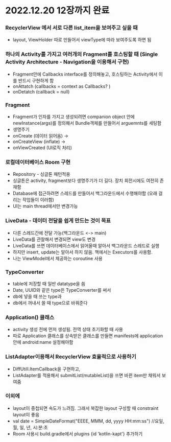# 2022.12.20 12장까지 완료
### RecyclerView 에서 서로 다른 list_item을 보여주고 싶을 때
- layout, ViewHolder 따로 만들어서 viewType에 따라 보여주도록 하면 됨 

### 하나의 Activity를 가지고 여러개의 Fragment를 호스팅할 때 (Single Activity Architecture - Navigation을 이용해서 구현)
- Fragment안에 Callbacks interface를 정의해놓고, 호스팅하는 Activity에서 이를 반드시 구현하게 함
- onAttatch (callbacks = context as Callbacks? )
- onDetatch (callback = null)

### Fragment
- Fragment가 인자를 가지고 생성되려면 companion object 안에 newInstance(args)를 정의해서 Bundle객체를 만들어서 arguemnts를 세팅함
- 생명주기
- onCreate (데이터 읽어옴) -> 
- onCreateView (inflate) -> 
- onViewCreated (UI로직 처리)

### 로컬데이터베이스 Room 구현
- Repository - 싱글톤 패턴적용
- 싱글톤은 activity, fragment보다 생명주기가 더 길다. 장치 회전시에도 여전히 존재함 
- Database에 접근하려면 스레드를 만들어서 백그라운드에서 수행해야함 (오래 걸리는 작업들이 이러함)
- UI는 main thread에서만 변경가능

### LiveData - 데이터 전달을 쉽게 만드는 것이 목표
- 다른 스레드간에 전달 가능(백그라운드 <-> main)
- LiveData를 관찰해서 변경되면 view도 변경
- LiveData를 쓰면 데이터베이스에서 읽어올때 알아서 백그라운드 스레드로 실행
- 하지만 insert, update는 알아서 하지 않음. 책에서는 Executors를 사용함. 
- 나는 ViewModel에서 제공하는 coroutine 사용

### TypeConverter
- table에 저장할 때 일반 datatype을 씀
- Date, UUID와 같은 type은 TypeConverter를 써서 
- db에 넣을 때 쓰는 type과 
- db에서 꺼내서 쓸 때 type으로 바꿔준다

### Application() 클래스
- activity 생성 전에 먼저 생성됨. 전역 상태 초기화할 때 사용
- 따로 Application 클래스를 상속받은 클래스를 만들면 manifests에 application 안에 android:name 설정해야함

### ListAdapter이용해서 RecyclerView 효율적으로 사용하기
- DiffUtill.ItemCallback<T>을 구현하고,
- ListAdapter를 적용해서 submitList(mutableList)을 쓰면 바뀐 item만 채워서 보여줌

### 이외에
- layout이 중첩되면 속도가 느려짐. 그래서 복잡한 layout 구성할 때 constraint layout이 좋음
- val date = SimpleDateFormat("EEEE, MMM, dd, yyyy HH:mm:ss") //요일, 월, 일, 년, 시:분:초
- Room 사용시 build.gradle에서 plugins {id 'kotlin-kapt'} 추가하기
